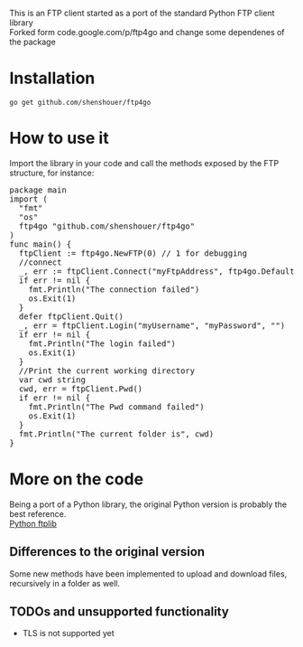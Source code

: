 This is an FTP client started as a port of the standard Python FTP client library   
Forked form code.google.com/p/ftp4go and change some dependenes of the package

# Installation

<code>go get github.com/shenshouer/ftp4go</code>

# How to use it
Import the library in your code and call the methods exposed by the FTP structure, for instance:
<pre>
package main  
import (
  "fmt"
  "os"
  ftp4go "github.com/shenshouer/ftp4go"
)  
func main() {
  ftpClient := ftp4go.NewFTP(0) // 1 for debugging
  //connect
  _, err := ftpClient.Connect("myFtpAddress", ftp4go.DefaultFtpPort)
  if err != nil {
    fmt.Println("The connection failed")
    os.Exit(1)
  }   
  defer ftpClient.Quit()
  _, err = ftpClient.Login("myUsername", "myPassword", "")
  if err != nil {
    fmt.Println("The login failed")
    os.Exit(1)
  }      
  //Print the current working directory
  var cwd string
  cwd, err = ftpClient.Pwd()
  if err != nil {
    fmt.Println("The Pwd command failed")
    os.Exit(1)
  }
  fmt.Println("The current folder is", cwd)
}
</pre>

# More on the code
Being a port of a Python library, the original Python version is probably the best reference.  
<a href="http://docs.python.org/dev/library/ftplib.html">Python ftplib</a>

## Differences to the original version
Some new methods have been implemented to upload and download files, recursively in a folder as well.

## TODOs and unsupported functionality
* TLS is not supported yet